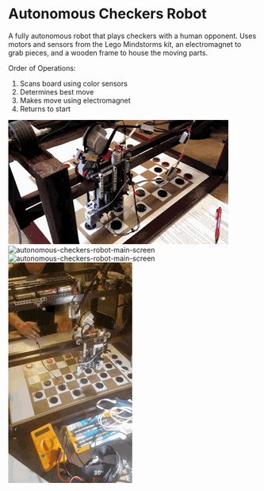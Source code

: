 # Autonomous Checkers Robot

A fully autonomous robot that plays checkers with a human opponent.
Uses motors and sensors from the Lego Mindstorms kit, an electromagnet to grab pieces, and a wooden frame to house the moving parts.

Order of Operations:

1. Scans board using color sensors
2. Determines best move
3. Makes move using electromagnet
4. Returns to start

![autonomous-checkers-robot-main-screen](Media/GIF1.gif)
![autonomous-checkers-robot-main-screen](Media/PIC1.gif)
![autonomous-checkers-robot-main-screen](Media/PIC2.gif)
![autonomous-checkers-robot-main-screen](Media/GIF2.gif)